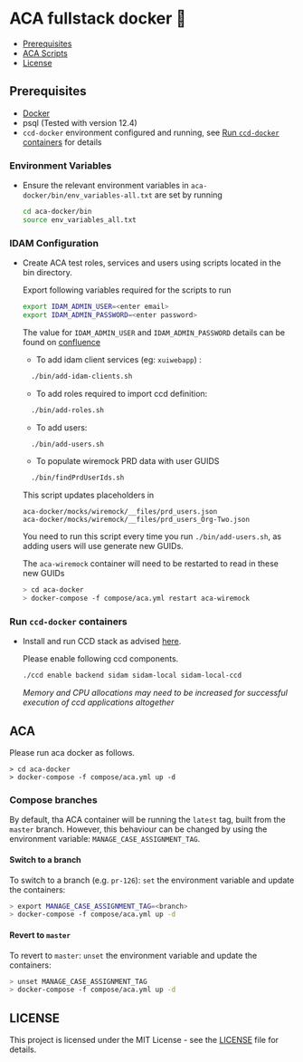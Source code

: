 # ACA fullstack docker :whale:

- [Prerequisites](#prerequisites)
- [ACA Scripts](#ACA)
- [License](#license)

## Prerequisites

- [Docker](https://www.docker.com)
- psql (Tested with version 12.4)
- `ccd-docker` environment configured and running,
see [Run `ccd-docker` containers](#Run-ccd-docker-containers) for details

### Environment Variables
- Ensure the relevant environment variables in `aca-docker/bin/env_variables-all.txt` are set by running

    ```bash
    cd aca-docker/bin
    source env_variables_all.txt
  ```


### IDAM Configuration

- Create ACA test roles, services and users using scripts located in the bin directory.

    Export following variables required for the scripts to run
    ```bash
    export IDAM_ADMIN_USER=<enter email>
    export IDAM_ADMIN_PASSWORD=<enter password>
    ```

    The value for `IDAM_ADMIN_USER` and `IDAM_ADMIN_PASSWORD` details can be found on [confluence](https://tools.hmcts.net/confluence/x/eQP3P)

    - To add idam client services (eg: `xuiwebapp`) :

    ```bash
      ./bin/add-idam-clients.sh
    ```

    - To add roles required to import ccd definition:

    ```bash
      ./bin/add-roles.sh
    ```

    - To add users:

    ```bash
      ./bin/add-users.sh
    ```

    - To populate wiremock PRD data with user GUIDS

    ```bash
      ./bin/findPrdUserIds.sh
    ```

    This script updates placeholders in 
    
    `aca-docker/mocks/wiremock/__files/prd_users.json`\
    `aca-docker/mocks/wiremock/__files/prd_users_Org-Two.json`

    You need to run this script every time you run `./bin/add-users.sh`, as adding users will
    use generate new GUIDs.

    The `aca-wiremock` container will need to be restarted to read in these new GUIDs

    ```bash
    > cd aca-docker
    > docker-compose -f compose/aca.yml restart aca-wiremock
    ```

### Run `ccd-docker` containers
- Install and run CCD stack as advised [here](https://github.com/hmcts/ccd-docker).

    Please enable following ccd components.
    ```bash
    ./ccd enable backend sidam sidam-local sidam-local-ccd
    ```

    *Memory and CPU allocations may need to be increased for successful execution of ccd applications altogether*

## ACA

Please run aca docker as follows.
```
> cd aca-docker
> docker-compose -f compose/aca.yml up -d
```

### Compose branches

By default, tha ACA container will be running the `latest` tag, built from the `master` branch.  However, this behaviour can be changed by using the environment variable: `MANAGE_CASE_ASSIGNMENT_TAG`.

#### Switch to a branch

To switch to a branch (e.g. `pr-126`): `set` the environment variable and update the containers:

```bash
> export MANAGE_CASE_ASSIGNMENT_TAG=<branch>
> docker-compose -f compose/aca.yml up -d
```

#### Revert to `master`

To revert to `master`: `unset` the environment variable and update the containers:

```bash
> unset MANAGE_CASE_ASSIGNMENT_TAG
> docker-compose -f compose/aca.yml up -d
```

## LICENSE

This project is licensed under the MIT License - see the [LICENSE](LICENSE.md) file for details.

